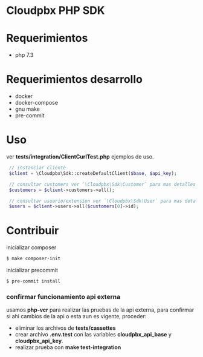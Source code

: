# Cloudpbx PHP SDK

# Requerimientos

 - php 7.3

# Requerimientos desarrollo

 - docker
 - docker-compose
 - gnu make
 - pre-commit

# Uso

ver **tests/integration/ClientCurlTest.php** ejemplos de uso.

~~~php
 // instanciar cliente
 $client = \Cloudpbx\Sdk::createDefaultClient($base, $api_key);

 // consultar customers ver `\Cloudpbx\Sdk\Customer` para mas detalles
 $customers = $client->customers->all();

 // consultar usuario/extension ver `\Cloudpbx\Sdk\User` para mas detalle
 $users = $client->users->all($customers[0]->id);
~~~

# Contribuir

inicializar composer

~~~bash
$ make composer-init
~~~

inicializar precommit

~~~bash
$ pre-commit install
~~~

### confirmar funcionamiento api externa

usamos **php-vcr** para realizar las pruebas de la api externa,
para confirmar si ahi cambios de la api o esta aun es vigente, proceder:

  * eliminar los archivos de **tests/cassettes**
  * crear archivo **.env.test** con las variables **cloudpbx_api_base** y **cloudpbx_api_key**.
  * realizar prueba con **make test-integration**
